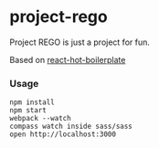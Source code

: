 project-rego
=====================

Project REGO is just a project for fun.

Based on [react-hot-boilerplate](https://github.com/gaearon/react-hot-boilerplate)

### Usage

```
npm install
npm start
webpack --watch
compass watch inside sass/sass
open http://localhost:3000
```
